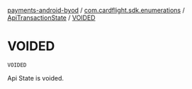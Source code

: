 [payments-android-byod](../../index.md) / [com.cardflight.sdk.enumerations](../index.md) / [ApiTransactionState](index.md) / [VOIDED](./-v-o-i-d-e-d.md)

# VOIDED

`VOIDED`

Api State is voided.

